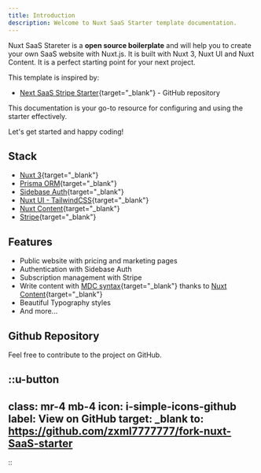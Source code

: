 ```yaml
---
title: Introduction
description: Welcome to Nuxt SaaS Starter template documentation.
---
```


Nuxt SaaS Stareter is a **open source boilerplate** and will help you to create your own SaaS website with Nuxt.js. It is built with Nuxt 3, Nuxt UI and Nuxt Content. It is a perfect starting point for your next project.

This template is inspired by:

- [Next SaaS Stripe Starter](https://github.com/mickasmt/next-saas-stripe-starter){target="_blank"} - GitHub repository

This documentation is your go-to resource for configuring and using the starter effectively.

Let's get started and happy coding!

## Stack

- [Nuxt 3](https://nuxt.com){target="_blank"}
- [Prisma ORM](https://prisma.io){target="_blank"}
- [Sidebase Auth](https://sidebase.io/nuxt-auth){target="_blank"}
- [Nuxt UI - TailwindCSS](https://ui.nuxt.com){target="_blank"}
- [Nuxt Content](https://content.nuxt.com){target="_blank"}
- [Stripe](https://stripe.com){target="_blank"}

## Features

- Public website with pricing and marketing pages
- Authentication with Sidebase Auth
- Subscription management with Stripe
- Write content with [MDC syntax](https://content.nuxt.com/usage/markdown){target="_blank"} thanks to [Nuxt Content](https://content.nuxt.com){target="_blank"}
- Beautiful Typography styles
- And more...

## Github Repository

Feel free to contribute to the project on GitHub.

::u-button
---
class: mr-4 mb-4
icon: i-simple-icons-github
label: View on GitHub
target: _blank
to: https://github.com/zxml7777777/fork-nuxt-SaaS-starter
---
::